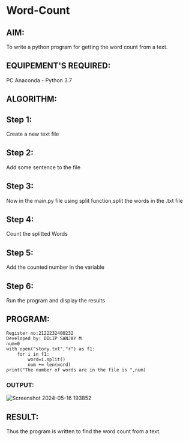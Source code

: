 # Word-Count
## AIM:
To write a python program for getting the word count from a text.
## EQUIPEMENT'S REQUIRED: 
PC
Anaconda - Python 3.7
## ALGORITHM: 
## Step 1:
Create a new text file

## Step 2:
Add some sentence to the file

## Step 3:
Now in the main.py file using split function,split the words in the .txt file

## Step 4:
Count the splitted Words

## Step 5:
Add the counted number in the variable

## Step 6:
Run the program and display the results

## PROGRAM:
```
Register no:2122232400232
Developed by: DILIP SANJAY M
num=0
with open("story.txt","r") as f1:
    for i in f1:
        word=i.split()
        num += len(word)
print("The number of words are in the file is ",num)
```
### OUTPUT:
![Screenshot 2024-05-16 193852](https://github.com/23000966/Word-Count/assets/153983364/3eddd892-bf88-417b-8afc-9e34ce768c1a)



## RESULT:
Thus the program is written to find the word count from a text.
